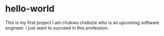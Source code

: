 # hello-world
This is my first project
 I am chukwu chidozie who is an upcoming software engineer.
I just want to succeed in this profession.
